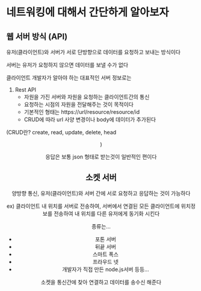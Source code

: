 # 네트워킹에 대해서 간단하게 알아보자

## 웹 서버 방식 (API)

유저(클라이언트)와 서버가 서로 단방향으로 데이터를 요청하고 보내는 방식이다 

서버는 유저가 요청하지 않으면 데이터를 보낼 수가 없다

클라이언트 개발자가 알아야 하는 대표적인 서버 정보로는

1. Rest API
   - 자원을 가진 서버와 자원을 요청하는 클라이언트간의 통신
   - 요청하는 시점의 자원을 전달해주는 것이 목적이다
   - 기본적인 형태는 https://url/resource/resource/id
   - CRUD에 따라 url 사양 변경이나 body에 데이터가 추가된다

(CRUD란? create, read, update, delete, head<header>)

응답은 보통 json 형태로 받는것이 일반적인 편이다 

## 소켓 서버

양방향 통신, 유저(클라이언트)와 서버 간에 서로 요청하고 응답하는 것이 가능하다 

ex) 클라이언트 내 위치를 서버로 전송하여, 서버에서 연결된 모든 클라이언트에 위치정보를 전송하여 내 위치를 다른 유저에게 동기화 시킨다

종류는...
- 포톤 서버
- 뒤끝 서버
- 스마트 폭스
- 프라우드 넷
- 개발자가 직접 만든 node.js서버 등등...

소켓을 통신간에 찾아 연결하고 데이터를 송수신 해준다
  
